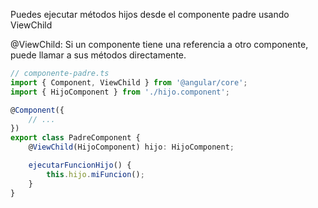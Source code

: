 Puedes ejecutar métodos hijos desde el componente padre usando ViewChild

@ViewChild: Si un componente tiene una referencia a otro componente, puede llamar a sus métodos directamente.

```ts
// componente-padre.ts
import { Component, ViewChild } from '@angular/core';
import { HijoComponent } from './hijo.component';

@Component({
    // ...
})
export class PadreComponent {
    @ViewChild(HijoComponent) hijo: HijoComponent;

    ejecutarFuncionHijo() {
        this.hijo.miFuncion();
    }
}
```
